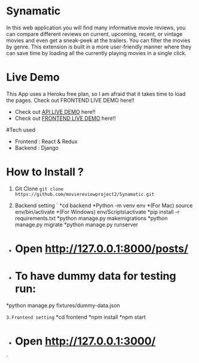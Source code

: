 # Synamatic 
In this web application you will find many informative movie reviews, you can compare different reviews on current, upcoming, recent, or vintage movies and even get a sneak-peek at the trailers. You can filter the movies by genre. This extension is built in a more user-friendly manner where they can save time by loading all the currently playing movies in a single click.

# Live Demo
 This App uses a Heroku free plan, so I am afraid that it takes time to load the pages. Check out FRONTEND LIVE DEMO here!!
* Check out [API LIVE DEMO]() here!!
* Check out [FRONTEND LIVE DEMO]() here!!

#Tech used
* Frontend : React & Redux
* Backend : Django
 
# How to Install ?
1. Git Clone
`
git clone https://github.com/moviereviewproject2/Synamatic.git
`

2. Backend setting
`
*cd backend
*Python -m venv env
*(For Mac) source env/bin/activate
*(For Windows) env/Scripts\activate
*pip install -r requirements.txt
*python manage.py makemigrations
*python manage.py migrate
*python manage.py runserver
* # Open http://127.0.0.1:8000/posts/
* # To have dummy data for testing run:
*python manage.py fixtures/dummy-data.json

`
3.Frontend setting
`
*cd frontend
*npm install
*npm start
* # Open http://127.0.0.1:3000/
`
